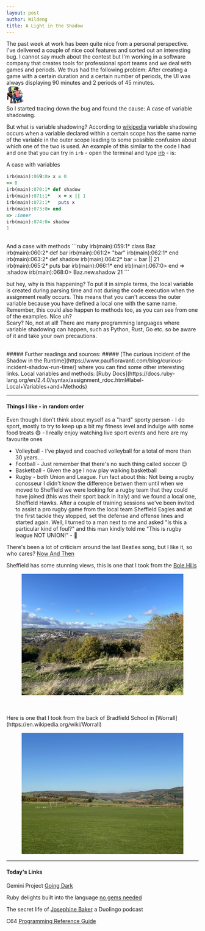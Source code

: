 ```yaml
---
layout: post
author: Wildeng
title: A Light in the Shadow
---
```


The past week at work has been quite nice from a personal perspective. I've delivered a couple of nice cool features and sorted out an interesting bug.
I cannot say much about the contest but I'm working in a software company that creates tools for professional sport teams and we deal with games and periods. We thus had the following problem: After creating a game with a certain duration and a certain number of periods, the UI was always displaying 90 minutes and 2 periods of 45 minutes.
<br/>
<img src="/images/boyhack.gif" alt="gif of a boy furiously typing on a computer keyboard seen by the back">
<br/>
So I started tracing down the bug and found the cause: A case of variable shadowing. 

But what is variable shadowing? According to [wikipedia](https://en.wikipedia.org/wiki/Variable_shadowing) variable shadowing occurs when a variable declared within a certain scope has the same name of the variable in the outer scope leading to some possible confusion about which one of the two is used. An example of this similar to the code I had and one that you can try in `irb` - open the terminal and type [irb](https://rubyreferences.github.io/rubyref/intro/irb.html) - is:

A case with variables
```ruby
irb(main):069:0> x = 0
=> 0
irb(main):070:1* def shadow
irb(main):071:1*   x = x || 1
irb(main):072:1*   puts x
irb(main):073:0> end
=> :inner
irb(main):074:0> shadow
1
```
<br/>
And a case with methods
```ruby
irb(main):059:1* class Baz
irb(main):060:2*   def bar
irb(main):061:2*     "bar"
irb(main):062:1*   end
irb(main):063:2*   def shadow
irb(main):064:2*     bar = bar || 21
irb(main):065:2*     puts bar
irb(main):066:1*   end
irb(main):067:0> end
=> :shadow
irb(main):068:0> Baz.new.shadow
21
```

but hey, why is this happening? To put it in simple terms, the local variable is created during parsing time and not during the code execution when the assignment really occurs. This means that you can't access the outer variable because you have defined a local one with the same name. Remember, this could also happen to methods too, as you can see from one of the examples. Nice uh?  
Scary? No, not at all! There are many programming languages where variable shadowing can happen, such as Python, Rust, Go etc. so be aware of it and take your own precautions. 

<br/>
##### Further readings and sources: #####
[The curious incident of the Shadow in the Runtime](https://www.paulfioravanti.com/blog/curious-incident-shadow-run-time/) where you can find some other interesting links.  
Local variables and methods: [Ruby Docs](https://docs.ruby-lang.org/en/2.4.0/syntax/assignment_rdoc.html#label-Local+Variables+and+Methods)

---

#### Things I like - in random order ####

Even though I don't think about myself as a "hard" sporty person - I do sport, mostly to try to keep up a bit my fitness level and indulge with some food treats :smile: - I really enjoy watching live sport events  and here are my favourite ones

- Volleyball - I've played and coached volleyball for a total of more than 30 years.... 
- Football - Just remember that there's no such thing called soccer :wink:
- Basketball - Given the age I now play walking basketball 
- Rugby - both Union and League. Fun fact about this: Not being a rugby conosseur I didn't know the difference betwen them until when we moved to Sheffield we were looking for a rugby team that they could have joined (this was their sport back in Italy) and we found a local one, Sheffield Hawks. After a couple of training sessions we've been invited to assist a pro rugby game from the local team Sheffield Eagles and at the first tackle they stopped, set the defense and offense lines and started again. Well, I turned to a man next to me and asked "Is this a particular kind of foul?" and this man kindly told me "This is rugby league NOT UNION!" - :rofl: 

There's been a lot of criticism around the last Beatles song, but I like it, so who cares? [Now And Then](https://youtu.be/Opxhh9Oh3rg?si=Q12a1NWKn4ei5uiE)

Sheffield has some stunning views, this is one that I took from the [Bole Hills](https://en.wikipedia.org/wiki/Bolehill_Recreation_Ground)
<figure>
<img src="/images/bole_hills.jpeg" alt="view of the neighborough of Stannington in Sheffield as seen from the bole hills park" class="post-image">
</figure>
<br/><br/>
Here is one that I took from the back of Bradfield School in [Worrall](https://en.wikipedia.org/wiki/Worrall)
<figure>
<img src="/images/worrall.jpg" alt="view of the countryside around worrall as seen from the back of bradfield school" class="post-image">
</figure>

---

#### Today's Links ####

Gemini Project [Going Dark](https://cheapskatesguide.org/articles/gemini.html)

Ruby delights built into the language [no gems needed](https://technology.doximity.com/articles/ruby-delights-built-into-the-language)

The secret life of [Josephine Baker](https://podcast.duolingo.com/episode-96-the-secret-life-of-josephine-baker-josephine-la-danseuse) a Duolingo podcast

C64 [Programming Reference Guide](https://www.commodore.ca/commodore-manuals/commodore-64-programmers-reference-guide/)
